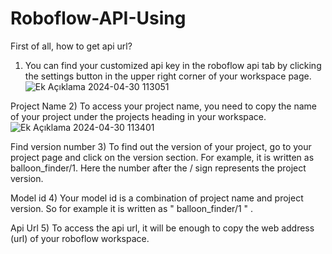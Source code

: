 # Roboflow-API-Using

First of all, how to get api url?
  1) You can find your customized api key in the roboflow api tab by clicking the settings button in the upper right corner of your workspace page.
![Ek Açıklama 2024-04-30 113051](https://github.com/Poyqraz/Roboflow-API-Using/assets/48729799/0b031cca-33f2-4b9f-8ae4-96403e8f0eec)

Project Name
  2) To access your project name, you need to copy the name of your project under the projects heading in your workspace.
![Ek Açıklama 2024-04-30 113401](https://github.com/Poyqraz/Roboflow-API-Using/assets/48729799/c85d2a6c-bdbb-488c-83ab-c06eac2bb08c)

Find version number
  3) To find out the version of your project, go to your project page and click on the version section. For example, it is written as balloon_finder/1. Here the number after the / sign represents the project version.

Model id
  4) Your model id is a combination of project name and project version. So for example it is written as " balloon_finder/1 " .

Api Url
  5) To access the api url, it will be enough to copy the web address (url) of your roboflow workspace.
